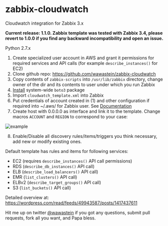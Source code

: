 # zabbix-cloudwatch
Cloudwatch integration for Zabbix 3.x

**Current release: 1.1.0. Zabbix template was tested with Zabbix 3.4, please revert to 1.0.0 if you find any backward incompatibility and open an issue.**

Python 2.7.x

1. Create specialized user account in AWS and grant it permissions for required services and API calls (for example `describe_instances()` for EC2)
2. Clone github repo: https://github.com/wawastein/zabbix-cloudwatch
3. Copy contents of `zabbix-scripts` into `/usr/lib/zabbix` directory, change owner of  the dir and its contents to user under which you run Zabbix
4. [Install](http://boto3.readthedocs.io/en/latest/guide/quickstart.html) system-wide `boto3` package
5. Import `cloudwatch_template.xml` into Zabbix
6. Put credentials of account created in (1) and other configuration if required into ~/.aws/ for Zabbix user. See [Documentation](https://docs.aws.amazon.com/cli/latest/userguide/cli-configure-files.htm)
7. Create host with 0.0.0.0 as interface and link it to the template. Change macros `ACCOUNT` and `REGION` to correspond to your case:

![example](https://awawastuff.files.wordpress.com/2017/04/vi-sky-mon1-configuration-of-hosts.png)

8. Enable/Disable all discovery rules/items/triggers you think necessary, add new or modify existing ones.

Default template has rules and items for following services:
* EC2 (requires `describe_instances()` API call permissions)
* RDS (`describe_db_instances()` API call)
* ELB (`describe_load_balancers()` API call)
* EMR (`list_clusters()` API call)
* ELBv2 (`describe_target_groups()` API call)
* S3 (`list_buckets()` API call)

Detailed overview at: https://wordpress.com/read/feeds/49943587/posts/1417437611

Hit me up on twitter [@wawastein](https://twitter.com/wawastein) if you got any questions, submit pull requests, fork all you want, and Papa bless.
